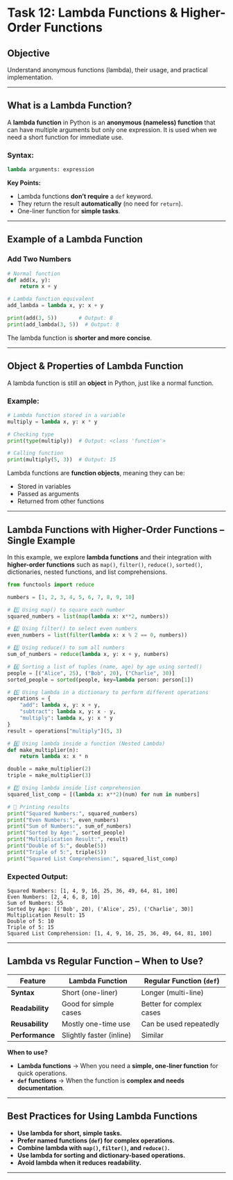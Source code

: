 # Task 12: Lambda Functions & Higher-Order Functions

## Objective
Understand anonymous functions (lambda), their usage, and practical implementation.

---

##  What is a Lambda Function?
A **lambda function** in Python is an **anonymous (nameless) function** that can have multiple arguments but only one expression. It is used when we need a short function for immediate use.

### **Syntax:**
```python
lambda arguments: expression
```
**Key Points:**  
- Lambda functions **don’t require** a `def` keyword.
- They return the result **automatically** (no need for `return`).
- One-liner function for **simple tasks**.

---

##  Example of a Lambda Function
### **Add Two Numbers**
```python
# Normal function
def add(x, y):
    return x + y

# Lambda function equivalent
add_lambda = lambda x, y: x + y

print(add(3, 5))       # Output: 8
print(add_lambda(3, 5))  # Output: 8
```
 The lambda function is **shorter and more concise**.

---

## Object & Properties of Lambda Function
A lambda function is still an **object** in Python, just like a normal function.

### **Example:**
```python
# Lambda function stored in a variable
multiply = lambda x, y: x * y

# Checking type
print(type(multiply))  # Output: <class 'function'>

# Calling function
print(multiply(5, 3))  # Output: 15
```
 Lambda functions are **function objects**, meaning they can be:
- Stored in variables
- Passed as arguments
- Returned from other functions

---

## Lambda Functions with Higher-Order Functions – Single Example
In this example, we explore **lambda functions** and their integration with **higher-order functions** such as `map()`, `filter()`, `reduce()`, `sorted()`, dictionaries, nested functions, and list comprehensions.

```python
from functools import reduce

numbers = [1, 2, 3, 4, 5, 6, 7, 8, 9, 10]

# 1️⃣ Using map() to square each number
squared_numbers = list(map(lambda x: x**2, numbers))

# 2️⃣ Using filter() to select even numbers
even_numbers = list(filter(lambda x: x % 2 == 0, numbers))

# 3️⃣ Using reduce() to sum all numbers
sum_of_numbers = reduce(lambda x, y: x + y, numbers)

# 4️⃣ Sorting a list of tuples (name, age) by age using sorted()
people = [("Alice", 25), ("Bob", 20), ("Charlie", 30)]
sorted_people = sorted(people, key=lambda person: person[1])

# 5️⃣ Using lambda in a dictionary to perform different operations
operations = {
    "add": lambda x, y: x + y,
    "subtract": lambda x, y: x - y,
    "multiply": lambda x, y: x * y
}
result = operations["multiply"](5, 3)

# 6️⃣ Using lambda inside a function (Nested Lambda)
def make_multiplier(n):
    return lambda x: x * n

double = make_multiplier(2)
triple = make_multiplier(3)

# 7️⃣ Using lambda inside list comprehension
squared_list_comp = [(lambda x: x**2)(num) for num in numbers]

# 🔹 Printing results
print("Squared Numbers:", squared_numbers)
print("Even Numbers:", even_numbers)
print("Sum of Numbers:", sum_of_numbers)
print("Sorted by Age:", sorted_people)
print("Multiplication Result:", result)
print("Double of 5:", double(5))
print("Triple of 5:", triple(5))
print("Squared List Comprehension:", squared_list_comp)
```

###  Expected Output:
```
Squared Numbers: [1, 4, 9, 16, 25, 36, 49, 64, 81, 100]
Even Numbers: [2, 4, 6, 8, 10]
Sum of Numbers: 55
Sorted by Age: [('Bob', 20), ('Alice', 25), ('Charlie', 30)]
Multiplication Result: 15
Double of 5: 10
Triple of 5: 15
Squared List Comprehension: [1, 4, 9, 16, 25, 36, 49, 64, 81, 100]
```

---

##  Lambda vs Regular Function – When to Use?
| Feature           | Lambda Function           | Regular Function (`def`) |
|------------------|-------------------------|--------------------------|
| **Syntax**       | Short (one-liner)        | Longer (multi-line)      |
| **Readability**  | Good for simple cases    | Better for complex cases |
| **Reusability**  | Mostly one-time use      | Can be used repeatedly   |
| **Performance**  | Slightly faster (inline) | Similar                  |

 **When to use?**
- **Lambda functions** → When you need a **simple, one-liner function** for quick operations.
- **`def` functions** → When the function is **complex and needs documentation**.

---

##  Best Practices for Using Lambda Functions
- **Use lambda for short, simple tasks.**  
- **Prefer named functions (`def`) for complex operations.**  
- **Combine lambda with `map()`, `filter()`, and `reduce()`.**  
- **Use lambda for sorting and dictionary-based operations.**  
- **Avoid lambda when it reduces readability.**

---
